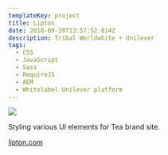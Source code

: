 ```yaml
---
templateKey: project
title: Lipton
date: 2018-09-20T13:57:52.814Z
description: Tribal Worldwhite + Unilever
tags:
  - CSS
  - JavaScript
  - Sass
  - RequireJS
  - AEM
  - Whitelabel Unilever platform
---
```

![](/img/lipton.jpg)

Styling various UI elements for Tea brand site.

[lipton.com](http://www.lipton.com/)
